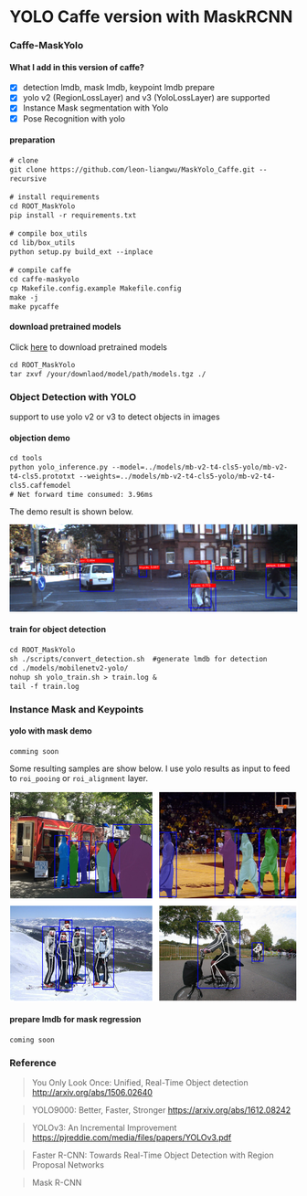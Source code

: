 # YOLO Caffe version with MaskRCNN

### Caffe-MaskYolo

#### What I add in this version of caffe?
- [x] detection lmdb, mask lmdb, keypoint lmdb prepare
- [x] yolo v2 (RegionLossLayer) and v3 (YoloLossLayer) are supported
- [x] Instance Mask segmentation with Yolo
- [x] Pose Recognition with yolo

#### preparation
```
# clone
git clone https://github.com/leon-liangwu/MaskYolo_Caffe.git --recursive

# install requirements
cd ROOT_MaskYolo
pip install -r requirements.txt

# compile box_utils
cd lib/box_utils
python setup.py build_ext --inplace

# compile caffe
cd caffe-maskyolo
cp Makefile.config.example Makefile.config
make -j
make pycaffe
```

#### download pretrained models
Click [here](https://www.dropbox.com/s/z1w2z8ya28v3lah/models.tgz?dl=0 "pretrained models") to download pretrained models
```
cd ROOT_MaskYolo
tar zxvf /your/downlaod/model/path/models.tgz ./
```


### Object Detection with YOLO
support to use yolo v2 or v3 to detect objects in images

#### objection demo
```
cd tools
python yolo_inference.py --model=../models/mb-v2-t4-cls5-yolo/mb-v2-t4-cls5.prototxt --weights=../models/mb-v2-t4-cls5-yolo/mb-v2-t4-cls5.caffemodel
# Net forward time consumed: 3.96ms
```
The demo result is shown below.

![](assets/detection1.png)

#### train for object detection 
```
cd ROOT_MaskYolo
sh ./scripts/convert_detection.sh  #generate lmdb for detection
cd ./models/mobilenetv2-yolo/
nohup sh yolo_train.sh > train.log &
tail -f train.log
```

### Instance Mask and Keypoints

#### yolo with mask demo
```
comming soon
```

Some resulting samples are show below. I use yolo results as input to feed to `roi_pooing` or `roi_alignment` layer.

![](assets/mask_keypoints.png)

#### prepare lmdb for mask regression
```
coming soon
```



### Reference

> You Only Look Once: Unified, Real-Time Object detection http://arxiv.org/abs/1506.02640

> YOLO9000: Better, Faster, Stronger https://arxiv.org/abs/1612.08242

> YOLOv3: An Incremental Improvement https://pjreddie.com/media/files/papers/YOLOv3.pdf

> Faster R-CNN: Towards Real-Time Object Detection with Region Proposal Networks

> Mask R-CNN 

